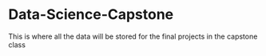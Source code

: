 # Data-Science-Capstone
This is where all the data will be stored for the final projects in the capstone class 
